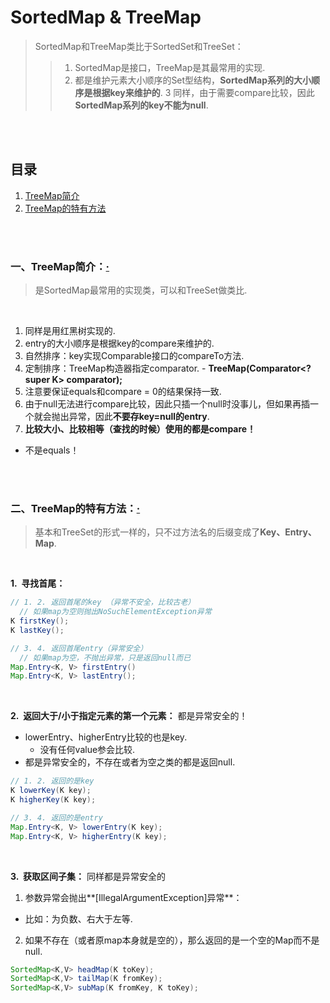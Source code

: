 # SortedMap & TreeMap
> SortedMap和TreeMap类比于SortedSet和TreeSet：
>
>> 1. SortedMap是接口，TreeMap是其最常用的实现.
>> 2. 都是维护元素大小顺序的Set型结构，**SortedMap系列的大小顺序是根据key来维护的**.
>> 3 同样，由于需要compare比较，因此**SortedMap系列的key不能为null**.

<br><br>

## 目录

1. [TreeMap简介](#一treemap简介)
2. [TreeMap的特有方法](#二treemap的特有方法)

<br><br>

### 一、TreeMap简介：[·](#目录)
> 是SortedMap最常用的实现类，可以和TreeSet做类比.

<br>

1. 同样是用红黑树实现的.
2. entry的大小顺序是根据key的compare来维护的.
  1. 自然排序：key实现Comparable接口的compareTo方法.
  2. 定制排序：TreeMap构造器指定comparator.
    - **TreeMap(Comparator\<? super K\> comparator);**
  3. 注意要保证equals和compare = 0的结果保持一致.
3. 由于null无法进行compare比较，因此只插一个null时没事儿，但如果再插一个就会抛出异常，因此**不要存key=null的entry**.
4. **比较大小、比较相等（查找的时候）使用的都是compare！**
  - 不是equals！

<br><br>

### 二、TreeMap的特有方法：[·](#目录)
> 基本和TreeSet的形式一样的，只不过方法名的后缀变成了**Key、Entry、Map**.

<br>

**1.&nbsp; 寻找首尾：**

```Java
// 1. 2. 返回首尾的key （异常不安全，比较古老）
  // 如果map为空则抛出NoSuchElementException异常
K firstKey();
K lastKey();

// 3. 4. 返回首尾entry（异常安全）
  // 如果map为空，不抛出异常，只是返回null而已
Map.Entry<K, V> firstEntry()
Map.Entry<K, V> lastEntry();
```

<br>

**2.&nbsp; 返回大于/小于指定元素的第一个元素：**  都是异常安全的！

- lowerEntry、higherEntry比较的也是key.
  - 没有任何value参会比较.
- 都是异常安全的，不存在或者为空之类的都是返回null.

```Java
// 1. 2. 返回的是key
K lowerKey(K key);
K higherKey(K key);

// 3. 4. 返回的是entry
Map.Entry<K, V> lowerEntry(K key);
Map.Entry<K, V> higherEntry(K key);
```

<br>

**3.&nbsp; 获取区间子集：** 同样都是异常安全的

1. 参数异常会抛出**[IllegalArgumentException]异常**：
  - 比如：为负数、右大于左等.
2. 如果不存在（或者原map本身就是空的），那么返回的是一个空的Map而不是null.

```Java
SortedMap<K,V> headMap(K toKey);
SortedMap<K,V> tailMap(K fromKey);
SortedMap<K,V> subMap(K fromKey, K toKey);
```
